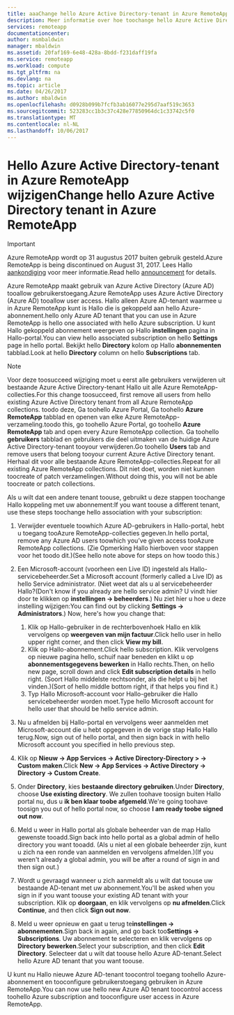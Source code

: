 ```yaml
---
title: aaaChange hello Azure Active Directory-tenant in Azure RemoteApp | Microsoft Docs
description: Meer informatie over hoe toochange hello Azure Active Directory-tenant die zijn gekoppeld aan Azure RemoteApp
services: remoteapp
documentationcenter: 
author: msmbaldwin
manager: mbaldwin
ms.assetid: 20faf169-6e48-428a-8bdd-f231daff19fa
ms.service: remoteapp
ms.workload: compute
ms.tgt_pltfrm: na
ms.devlang: na
ms.topic: article
ms.date: 04/26/2017
ms.author: mbaldwin
ms.openlocfilehash: d0928b099b7fcfb3ab16077e295d7aaf519c3653
ms.sourcegitcommit: 523283cc1b3c37c428e77850964dc1c33742c5f0
ms.translationtype: MT
ms.contentlocale: nl-NL
ms.lasthandoff: 10/06/2017
---
```

# <a name="change-hello-azure-active-directory-tenant-in-azure-remoteapp"></a><span data-ttu-id="7791e-103">Hello Azure Active Directory-tenant in Azure RemoteApp wijzigen</span><span class="sxs-lookup"><span data-stu-id="7791e-103">Change hello Azure Active Directory tenant in Azure RemoteApp</span></span>
> [!IMPORTANT]
> <span data-ttu-id="7791e-104">Azure RemoteApp wordt op 31 augustus 2017 buiten gebruik gesteld.</span><span class="sxs-lookup"><span data-stu-id="7791e-104">Azure RemoteApp is being discontinued on August 31, 2017.</span></span> <span data-ttu-id="7791e-105">Lees Hallo [aankondiging](https://go.microsoft.com/fwlink/?linkid=821148) voor meer informatie.</span><span class="sxs-lookup"><span data-stu-id="7791e-105">Read hello [announcement](https://go.microsoft.com/fwlink/?linkid=821148) for details.</span></span>
> 
> 

<span data-ttu-id="7791e-106">Azure RemoteApp maakt gebruik van Azure Active Directory (Azure AD) tooallow gebruikerstoegang.</span><span class="sxs-lookup"><span data-stu-id="7791e-106">Azure RemoteApp uses Azure Active Directory (Azure AD) tooallow user access.</span></span> <span data-ttu-id="7791e-107">Hallo alleen Azure AD-tenant waarmee u in Azure RemoteApp kunt is Hallo die is gekoppeld aan hello Azure-abonnement.</span><span class="sxs-lookup"><span data-stu-id="7791e-107">hello only Azure AD tenant that you can use in Azure RemoteApp is hello one associated with hello Azure subscription.</span></span> <span data-ttu-id="7791e-108">U kunt Hallo gekoppeld abonnement weergeven op Hallo **instellingen** pagina in Hallo-portal.</span><span class="sxs-lookup"><span data-stu-id="7791e-108">You can view hello associated subscription on hello **Settings** page in hello portal.</span></span> <span data-ttu-id="7791e-109">Bekijkt hello **Directory** kolom op Hallo **abonnementen** tabblad.</span><span class="sxs-lookup"><span data-stu-id="7791e-109">Look at hello **Directory** column on hello **Subscriptions** tab.</span></span>

> [!NOTE]
> <span data-ttu-id="7791e-110">Voor deze toosucceed wijziging moet u eerst alle gebruikers verwijderen uit bestaande Azure Active Directory-tenant Hallo uit alle Azure RemoteApp-collecties.</span><span class="sxs-lookup"><span data-stu-id="7791e-110">For this change toosucceed, first remove all users from hello existing Azure Active Directory tenant from all Azure RemoteApp collections.</span></span> <span data-ttu-id="7791e-111">toodo deze, Ga toohello Azure Portal, Ga toohello **Azure RemoteApp** tabblad en openen van elke Azure RemoteApp-verzameling.</span><span class="sxs-lookup"><span data-stu-id="7791e-111">toodo this, go toohello Azure Portal, go toohello **Azure RemoteApp** tab and open every Azure RemoteApp collection.</span></span> <span data-ttu-id="7791e-112">Ga toohello **gebruikers** tabblad en gebruikers die deel uitmaken van de huidige Azure Active Directory-tenant tooyour verwijderen.</span><span class="sxs-lookup"><span data-stu-id="7791e-112">Go toohello **Users** tab and remove users that belong tooyour current Azure Active Directory tenant.</span></span> <span data-ttu-id="7791e-113">Herhaal dit voor alle bestaande Azure RemoteApp-collecties.</span><span class="sxs-lookup"><span data-stu-id="7791e-113">Repeat for all existing Azure RemoteApp collections.</span></span> <span data-ttu-id="7791e-114">Dit niet doet, worden niet kunnen toocreate of patch verzamelingen.</span><span class="sxs-lookup"><span data-stu-id="7791e-114">Without doing this, you will not be able toocreate or patch collections.</span></span>
> 
> 

<span data-ttu-id="7791e-115">Als u wilt dat een andere tenant toouse, gebruikt u deze stappen toochange Hallo koppeling met uw abonnement:</span><span class="sxs-lookup"><span data-stu-id="7791e-115">If you want toouse a different tenant, use these steps toochange hello association with your subscription:</span></span>

1. <span data-ttu-id="7791e-116">Verwijder eventuele toowhich Azure AD-gebruikers in Hallo-portal, hebt u toegang tooAzure RemoteApp-collecties gegeven.</span><span class="sxs-lookup"><span data-stu-id="7791e-116">In hello portal, remove any Azure AD users toowhich you’ve given access tooAzure RemoteApp collections.</span></span> <span data-ttu-id="7791e-117">(Zie Opmerking Hallo hierboven voor stappen voor het toodo dit.)</span><span class="sxs-lookup"><span data-stu-id="7791e-117">(See hello note above for steps on how toodo this.)</span></span>
2. <span data-ttu-id="7791e-118">Een Microsoft-account (voorheen een Live ID) ingesteld als Hallo-servicebeheerder.</span><span class="sxs-lookup"><span data-stu-id="7791e-118">Set a Microsoft account (formerly called a Live ID) as hello Service administrator.</span></span> <span data-ttu-id="7791e-119">(Niet weet dat als u al servicebeheerder Hallo?</span><span class="sxs-lookup"><span data-stu-id="7791e-119">(Don't know if you already are hello service admin?</span></span> <span data-ttu-id="7791e-120">U vindt hier door te klikken op **instellingen -> beheerders**.) Nu ziet hier u hoe u deze instelling wijzigen:</span><span class="sxs-lookup"><span data-stu-id="7791e-120">You can find out by clicking **Settings -> Administrators**.) Now, here's how you change that:</span></span>
   
   1. <span data-ttu-id="7791e-121">Klik op Hallo-gebruiker in de rechterbovenhoek Hallo en klik vervolgens op **weergeven van mijn factuur**.</span><span class="sxs-lookup"><span data-stu-id="7791e-121">Click hello user in hello upper right corner, and then click **View my bill**.</span></span>
   2. <span data-ttu-id="7791e-122">Klik op Hallo-abonnement.</span><span class="sxs-lookup"><span data-stu-id="7791e-122">Click hello subscription.</span></span> <span data-ttu-id="7791e-123">Klik vervolgens op nieuwe pagina hello, schuif naar beneden en klikt u op **abonnementsgegevens bewerken** in Hallo rechts.</span><span class="sxs-lookup"><span data-stu-id="7791e-123">Then, on hello new page, scroll down and click **Edit subscription details** in hello right.</span></span> <span data-ttu-id="7791e-124">(Soort Hallo middelste rechtsonder, als die helpt u bij het vinden.)</span><span class="sxs-lookup"><span data-stu-id="7791e-124">(Sort of hello middle bottom right, if that helps you find it.)</span></span>
   3. <span data-ttu-id="7791e-125">Typ Hallo Microsoft-account voor Hallo-gebruiker die Hallo servicebeheerder worden moet.</span><span class="sxs-lookup"><span data-stu-id="7791e-125">Type hello Microsoft account for hello user that should be hello service admin.</span></span>
3. <span data-ttu-id="7791e-126">Nu u afmelden bij Hallo-portal en vervolgens weer aanmelden met Microsoft-account die u hebt opgegeven in de vorige stap Hallo Hallo terug.</span><span class="sxs-lookup"><span data-stu-id="7791e-126">Now, sign out of hello portal, and then sign back in with hello Microsoft account you specified in hello previous step.</span></span>
4. <span data-ttu-id="7791e-127">Klik op **Nieuw -> App Services -> Active Directory-Directory > -> Custom maken**.</span><span class="sxs-lookup"><span data-stu-id="7791e-127">Click **New -> App Services -> Active Directory -> Directory -> Custom Create**.</span></span>
5. <span data-ttu-id="7791e-128">Onder **Directory**, kies **bestaande directory gebruiken**.</span><span class="sxs-lookup"><span data-stu-id="7791e-128">Under **Directory**, choose **Use existing directory**.</span></span> <span data-ttu-id="7791e-129">We zullen toohave toosign buiten Hallo portal nu, dus u **ik ben klaar toobe afgemeld**.</span><span class="sxs-lookup"><span data-stu-id="7791e-129">We're going toohave toosign you out of hello portal now, so choose **I am ready toobe signed out now**.</span></span>
6. <span data-ttu-id="7791e-130">Meld u weer in Hallo portal als globale beheerder van de map Hallo gewenste tooadd.</span><span class="sxs-lookup"><span data-stu-id="7791e-130">Sign back into hello portal as a global admin of hello directory you want tooadd.</span></span> <span data-ttu-id="7791e-131">(Als u niet al een globale beheerder zijn, kunt u zich na een ronde van aanmelden en vervolgens afmelden.)</span><span class="sxs-lookup"><span data-stu-id="7791e-131">(If you weren't already a global admin, you will be after a round of sign in and then sign out.)</span></span>
7. <span data-ttu-id="7791e-132">Wordt u gevraagd wanneer u zich aanmeldt als u wilt dat toouse uw bestaande AD-tenant met uw abonnement.</span><span class="sxs-lookup"><span data-stu-id="7791e-132">You'll be asked when you sign in if you want toouse your existing AD tenant with your subscription.</span></span> <span data-ttu-id="7791e-133">Klik op **doorgaan**, en klik vervolgens op **nu afmelden**.</span><span class="sxs-lookup"><span data-stu-id="7791e-133">Click **Continue**, and then click **Sign out now**.</span></span>
8. <span data-ttu-id="7791e-134">Meld u weer opnieuw en gaat u terug te**instellingen -> abonnementen**.</span><span class="sxs-lookup"><span data-stu-id="7791e-134">Sign back in again, and go back too**Settings -> Subscriptions**.</span></span> <span data-ttu-id="7791e-135">Uw abonnement te selecteren en klik vervolgens op **Directory bewerken**.</span><span class="sxs-lookup"><span data-stu-id="7791e-135">Select your subscription, and then click **Edit Directory**.</span></span> <span data-ttu-id="7791e-136">Selecteer dat u wilt dat toouse hello Azure AD-tenant.</span><span class="sxs-lookup"><span data-stu-id="7791e-136">Select hello Azure AD tenant that you want toouse.</span></span>

<span data-ttu-id="7791e-137">U kunt nu Hallo nieuwe Azure AD-tenant toocontrol toegang toohello Azure-abonnement en tooconfigure gebruikerstoegang gebruiken in Azure RemoteApp.</span><span class="sxs-lookup"><span data-stu-id="7791e-137">You can now use hello new Azure AD tenant toocontrol access toohello Azure subscription and tooconfigure user access in Azure RemoteApp.</span></span>

